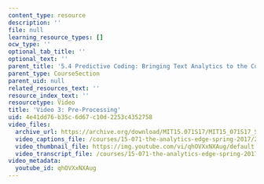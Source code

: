 ```yaml
---
content_type: resource
description: ''
file: null
learning_resource_types: []
ocw_type: ''
optional_tab_title: ''
optional_text: ''
parent_title: '5.4 Predictive Coding: Bringing Text Analytics to the Courtroom  (Recitation)'
parent_type: CourseSection
parent_uid: null
related_resources_text: ''
resource_index_text: ''
resourcetype: Video
title: 'Video 3: Pre-Processing'
uid: 4e41dd76-b35c-6d67-c10d-2253c4352758
video_files:
  archive_url: https://archive.org/download/MIT15.071S17/MIT15_071S17_Session_5.4.04_300k.mp4
  video_captions_file: /courses/15-071-the-analytics-edge-spring-2017/2c1c65de410f5558b34781830b23cd1e_qhOVXxNXAug.vtt
  video_thumbnail_file: https://img.youtube.com/vi/qhOVXxNXAug/default.jpg
  video_transcript_file: /courses/15-071-the-analytics-edge-spring-2017/33f7f61c6a8d9bf13510b5cd773e96db_qhOVXxNXAug.pdf
video_metadata:
  youtube_id: qhOVXxNXAug
---
```

